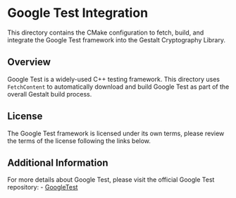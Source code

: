 # Google Test Integration

This directory contains the CMake configuration to fetch, build, and integrate the Google Test framework into the 
Gestalt Cryptography Library.

## Overview

Google Test is a widely-used C++ testing framework. This directory uses `FetchContent` to automatically download 
and build Google Test as part of the overall Gestalt build process.

## License
The Google Test framework is licensed under its own terms, please review the terms of the license following the
links below.

## Additional Information
For more details about Google Test, please visit the official Google Test repository:
    - [GoogleTest](https://github.com/google/googletest)